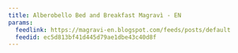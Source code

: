```yaml
---
title: Alberobello Bed and Breakfast Magravì - EN
params:
  feedlink: https://magravi-en.blogspot.com/feeds/posts/default
  feedid: ec5d813bf41d445d79ae1dbe43c40d8f
---
```

